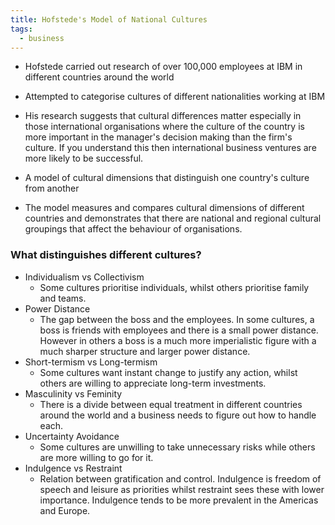 ```yaml
---
title: Hofstede's Model of National Cultures
tags:
  - business
---
```

- Hofstede carried out research of over 100,000 employees at IBM in different countries around the world
- Attempted to categorise cultures of different nationalities working at IBM
- His research suggests that cultural differences matter especially in those international organisations where the culture of the country is more important in the manager's decision making than the firm's culture. If you understand this then international business ventures are more likely to be successful.

- A model of cultural dimensions that distinguish one country's culture from another
- The model measures and compares cultural dimensions of different countries and demonstrates that there are national and regional cultural groupings that affect the behaviour of organisations.

### What distinguishes different cultures?

- Individualism vs Collectivism
	- Some cultures prioritise individuals, whilst others prioritise family and teams.
- Power Distance
	- The gap between the boss and the employees. In some cultures, a boss is friends with employees and there is a small power distance. However in others a boss is a much more imperialistic figure with a much sharper structure and larger power distance.
- Short-termism vs Long-termism
	- Some cultures want instant change to justify any action, whilst others are willing to appreciate long-term investments.
- Masculinity vs Feminity
	- There is a divide between equal treatment in different countries around the world and a business needs to figure out how to handle each.
- Uncertainty Avoidance
	- Some cultures are unwilling to take unnecessary risks while others are more willing to go for it.
- Indulgence vs Restraint
	- Relation between gratification and control. Indulgence is freedom of speech and leisure as priorities whilst restraint sees these with lower importance. Indulgence tends to be more prevalent in the Americas and Europe.



